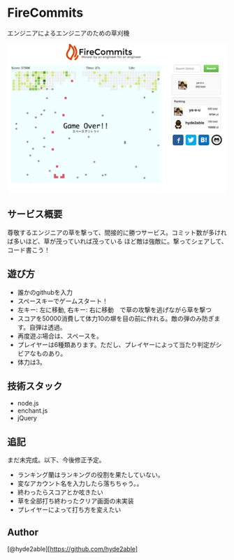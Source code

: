 # FireCommits
エンジニアによるエンジニアのための草刈機

![](https://github.com/hyde2able/FireCommits/blob/master/public/images/firecommits.png)

## サービス概要
尊敬するエンジニアの草を撃って、間接的に勝つサービス。コミット数が多ければ多いほど、草が茂っていれば茂っている
ほど敵は強敵に。撃ってシェアして、コード書こう！

## 遊び方
- 誰かのgithubを入力
- スペースキーでゲームスタート！
- 左キー: 左に移動, 右キー: 右に移動　で草の攻撃を逃げながら草を撃つ
- スコアを50000消費して体力10の塀を目の前に作れる。敵の弾のみ防ぎます。自弾は透過。
- 再度遊ぶ場合は、スペースを。
- プレイヤーは6種類あります。ただし、プレイヤーによって当たり判定がシビアなものあり。
- 体力は3。


## 技術スタック
- node.js
- enchant.js
- jQuery

## 追記
まだ未完成。以下、今後修正予定。
- ランキング蘭はランキングの役割を果たしていない。
- 変なアカウント名を入力したら落ちちゃう。。
- 終わったらスコアとか呟きたい
- 草を全部打ち終わったクリア画面の未実装
- プレイヤーによって打ち方を変えたい

## Author
[@hyde2able][https://github.com/hyde2able]


